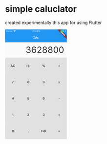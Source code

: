 # simple caluclator

created experimentally this app for using Flutter

 <img src="https://github.com/katsumeshi/calc/blob/master/screenshot.png" height="40%" width="40%">
